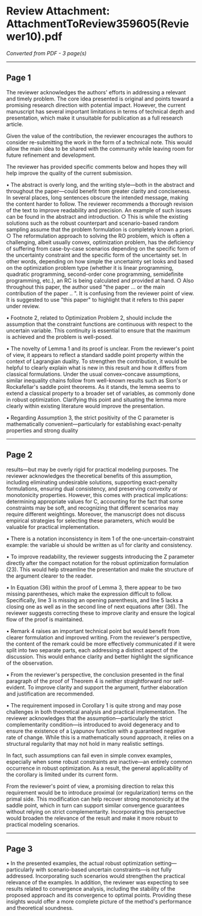 # Review Attachment: AttachmentToReview359605(Reviewer10).pdf

*Converted from PDF - 3 page(s)*

---

## Page 1

The reviewer acknowledges the authors' efforts in addressing a relevant and timely problem. The core idea presented is original and points toward a promising research direction with potential impact. However, the current manuscript has several important limitations in terms of technical depth and presentation, which make it unsuitable for publication as a full research article.

Given the value of the contribution, the reviewer encourages the authors to consider re-submitting the work in the form of a technical note. This would allow the main idea to be shared with the community while leaving room for future refinement and development.

The reviewer has provided specific comments below and hopes they will help improve the quality of the current submission.

• The abstract is overly long, and the writing style—both in the abstract and throughout the paper—could benefit from greater clarity and conciseness. In several places, long sentences obscure the intended message, making the content harder to follow. The reviewer recommends a thorough revision of the text to improve readability and precision. An example of such issues can be found in the abstract and introduction.
    ○ This is while the existing solutions such as the robust counterpart and scenario-based random sampling assume that the problem formulation is completely known a priori.
    ○ The reformulation approach to solving the RO problem, which is often a challenging, albeit usually convex, optimization problem, has the deficiency of suffering from case-by-case scenarios depending on the specific form of the uncertainty constraint and the specific form of the uncertainty set. In other words, depending on how simple the uncertainty set looks and based on the optimization problem type (whether it is linear programming, quadratic programming, second-order cone programming, semidefinite programming, etc.), an RC is being calculated and provided at hand.
    ○ Also throughout this paper, the author used "the paper ... or the main contribution of the paper .. ". It is confusing from the reviewer point of view. It is suggested to use "this paper" to highlight that it refers to this paper under review.

• Footnote 2, related to Optimization Problem 2, should include the assumption that the constraint functions are continuous with respect to the uncertain variable. This continuity is essential to ensure that the maximum is achieved and the problem is well-posed.

• The novelty of Lemma 1 and its proof is unclear. From the reviewer's point of view, it appears to reflect a standard saddle point property within the context of Lagrangian duality. To strengthen the contribution, it would be helpful to clearly explain what is new in this result and how it differs from classical formulations. Under the usual convex–concave assumptions, similar inequality chains follow from well-known results such as Sion's or Rockafellar's saddle point theorems. As it stands, the lemma seems to extend a classical property to a broader set of variables, as commonly done in robust optimization. Clarifying this point and situating the lemma more clearly within existing literature would improve the presentation.

• Regarding Assumption 3, the strict positivity of the C parameter is mathematically convenient—particularly for establishing exact-penalty properties and strong duality

---

## Page 2

results—but may be overly rigid for practical modeling purposes. The reviewer acknowledges the theoretical benefits of this assumption, including eliminating undesirable solutions, supporting exact-penalty formulations, ensuring dual consistency, and preserving convexity or monotonicity properties. However, this comes with practical implications: determining appropriate values for C, accounting for the fact that some constraints may be soft, and recognizing that different scenarios may require different weightings. Moreover, the manuscript does not discuss empirical strategies for selecting these parameters, which would be valuable for practical implementation.

• There is a notation inconsistency in item 1 of the one-uncertain-constraint example: the variable ui should be written as u1 for clarity and consistency.

• To improve readability, the reviewer suggests introducing the Z parameter directly after the compact notation for the robust optimization formulation (23). This would help streamline the presentation and make the structure of the argument clearer to the reader.

• In Equation (36) within the proof of Lemma 3, there appear to be two missing parentheses, which make the expression difficult to follow. Specifically, line 3 is missing an opening parenthesis, and line 5 lacks a closing one as well as in the second line of next equations after (36). The reviewer suggests correcting these to improve clarity and ensure the logical flow of the proof is maintained.

• Remark 4 raises an important technical point but would benefit from clearer formulation and improved writing. From the reviewer's perspective, the content of the remark could be more effectively communicated if it were split into two separate parts, each addressing a distinct aspect of the discussion. This would enhance clarity and better highlight the significance of the observation.

• From the reviewer's perspective, the conclusion presented in the final paragraph of the proof of Theorem 4 is neither straightforward nor self-evident. To improve clarity and support the argument, further elaboration and justification are recommended.

• The requirement imposed in Corollary 1 is quite strong and may pose challenges in both theoretical analysis and practical implementation. The reviewer acknowledges that the assumption—particularly the strict complementarity condition—is introduced to avoid degeneracy and to ensure the existence of a Lyapunov function with a guaranteed negative rate of change. While this is a mathematically sound approach, it relies on a structural regularity that may not hold in many realistic settings.

In fact, such assumptions can fail even in simple convex examples, especially when some robust constraints are inactive—an entirely common occurrence in robust optimization. As a result, the general applicability of the corollary is limited under its current form.

From the reviewer's point of view, a promising direction to relax this requirement would be to introduce proximal (or regularization) terms on the primal side. This modification can help recover strong monotonicity at the saddle point, which in turn can support similar convergence guarantees without relying on strict complementarity. Incorporating this perspective would broaden the relevance of the result and make it more robust to practical modeling scenarios.

---

## Page 3

• In the presented examples, the actual robust optimization setting—particularly with scenario-based uncertain constraints—is not fully addressed. Incorporating such scenarios would strengthen the practical relevance of the examples. In addition, the reviewer was expecting to see results related to convergence analysis, including the stability of the proposed approach and its convergence to optimal points. Providing these insights would offer a more complete picture of the method's performance and theoretical soundness.